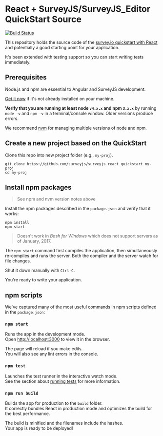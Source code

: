 # React + SurveyJS/SurveyJS_Editor QuickStart Source
[![Build Status][travis-badge]][travis-badge-url]

This repository holds the source code of the [survey.io quickstart with React](https://surveyjs.io/) 
and potentially a good starting point for your application.

It's been extended with testing support so you can start writing tests immediately.

## Prerequisites

Node.js and npm are essential to Angular and SurveyJS development. 
    
<a href="https://docs.npmjs.com/getting-started/installing-node" target="_blank" title="Installing Node.js and updating npm">
Get it now</a> if it's not already installed on your machine.
 
**Verify that you are running at least node `v4.x.x` and npm `3.x.x`**
by running `node -v` and `npm -v` in a terminal/console window.
Older versions produce errors.

We recommend [nvm](https://github.com/creationix/nvm) for managing multiple versions of node and npm.

## Create a new project based on the QuickStart

Clone this repo into new project folder (e.g., `my-proj`).
```shell
git clone https://github.com/surveyjs/surveyjs_react_quickstart my-proj
cd my-proj
```

## Install npm packages

> See npm and nvm version notes above

Install the npm packages described in the `package.json` and verify that it works:

```shell
npm install
npm start
```

>Doesn't work in _Bash for Windows_ which does not support servers as of January, 2017.

The `npm start` command first compiles the application, 
then simultaneously re-compiles and runs the server.
Both the compiler and the server watch for file changes.

Shut it down manually with `Ctrl-C`.

You're ready to write your application.

## npm scripts

We've captured many of the most useful commands in npm scripts defined in the `package.json`:

### `npm start`

Runs the app in the development mode.<br>
Open [http://localhost:3000](http://localhost:3000) to view it in the browser.

The page will reload if you make edits.<br>
You will also see any lint errors in the console.

### `npm test`

Launches the test runner in the interactive watch mode.<br>
See the section about [running tests](#running-tests) for more information.

### `npm run build`

Builds the app for production to the `build` folder.<br>
It correctly bundles React in production mode and optimizes the build for the best performance.

The build is minified and the filenames include the hashes.<br>
Your app is ready to be deployed!

[travis-badge]: https://travis-ci.org/sueveyjs/surveyjs_react_quickstart.svg?branch=master
[travis-badge-url]: https://travis-ci.org/sueveyjs/surveyjs_react_quickstart
